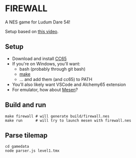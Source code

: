 # FIREWALL

A NES game for Ludum Dare 54!

Setup based on [this video](https://www.youtube.com/watch?v=V5uWqdK92i0).

## Setup

* Download and install [CC65](https://github.com/cc65/cc65)
* If you're on Windows, you'll want:
    * bash (probably through git bash)
    * [make](https://gnuwin32.sourceforge.net/packages/make.htm)
    * ... and add them (and cc65) to PATH
* You'll also likely want VSCode and Alchemy65 extension
* For emulator, how about [Mesen](https://www.mesen.ca/)?

## Build and run

```
make firewall # will generate build/firewall.nes
make run      # will try to launch mesen with firewall.nes
```


## Parse tilemap 
```
cd gamedata
node parser.js level1.tmx
```